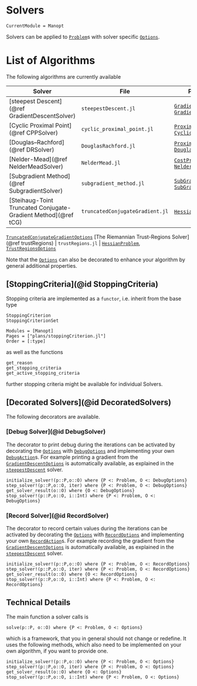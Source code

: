 
# Solvers

```@meta
CurrentModule = Manopt
```

Solvers can be applied to [`Problem`](@ref)s with solver
specific [`Options`](@ref).

# List of Algorithms

The following algorithms are currently available

| Solver  | File   | Problem & Option  |
----------|--------|-------------------|
[steepest Descent](@ref GradientDescentSolver) | `steepestDescent.jl` |  [`GradientProblem`](@ref), [`GradientDescentOptions`](@ref)
[Cyclic Proximal Point](@ref CPPSolver) | `cyclic_proximal_point.jl` | [`ProximalProblem`](@ref), [`CyclicProximalPointOptions`](@ref)
[Douglas–Rachford](@ref DRSolver) | `DouglasRachford.jl` | [`ProximalProblem`](@ref), [`DouglasRachfordOptions`](@ref)
[Nelder-Mead](@ref NelderMeadSolver) | `NelderMead.jl` | [`CostProblem`](@ref), [`NelderMeadOptions`](@ref)
[Subgradient Method](@ref SubgradientSolver) | `subgradient_method.jl` | [`SubGradientProblem`](@ref), [`SubGradientMethodOptions`](@ref)
[Steihaug-Toint Truncated Conjugate-Gradient Method](@ref tCG) | `truncatedConjugateGradient.jl` | [`HessianProblem`](@ref),
[`TruncatedConjugateGradientOptions`](@ref)
[The Riemannian Trust-Regions Solver](@ref trustRegions) | `trustRegions.jl` |
[`HessianProblem`](@ref), [`TrustRegionsOptions`](@ref)

Note that the [`Options`](@ref) can also be decorated to enhance your algorithm
by general additional properties.

## [StoppingCriteria](@id StoppingCriteria)

Stopping criteria are implemented as a `functor`, i.e. inherit from the base type

```@docs
StoppingCriterion
StoppingCriterionSet
```

```@autodocs
Modules = [Manopt]
Pages = ["plans/stoppingCriterion.jl"]
Order = [:type]
```

as well as the functions

```@docs
get_reason
get_stopping_criteria
get_active_stopping_criteria
```

further stopping criteria might be available for individual Solvers.

## [Decorated Solvers](@id DecoratedSolvers)

The following decorators are available.

### [Debug Solver](@id DebugSolver)

The decorator to print debug during the iterations can be activated by
decorating the [`Options`](@ref) with [`DebugOptions`](@ref) and implementing
your own [`DebugAction`](@ref)s.
For example printing a gradient from the [`GradientDescentOptions`](@ref) is
automatically available, as explained in the [`steepestDescent`](@ref) solver.

```@docs
initialize_solver!(p::P,o::O) where {P <: Problem, O <: DebugOptions}
step_solver!(p::P,o::O, iter) where {P <: Problem, O <: DebugOptions}
get_solver_result(o::O) where {O <: DebugOptions}
stop_solver!(p::P,o::O, i::Int) where {P <: Problem, O <: DebugOptions}
```

### [Record Solver](@id RecordSolver)

The decorator to record certain values during the iterations can be activated by
decorating the [`Options`](@ref) with [`RecordOptions`](@ref) and implementing
your own [`RecordAction`](@ref)s.
For example recording the gradient from the [`GradientDescentOptions`](@ref) is
automatically available, as explained in the [`steepestDescent`](@ref) solver.

```@docs
initialize_solver!(p::P,o::O) where {P <: Problem, O <: RecordOptions}
step_solver!(p::P,o::O, iter) where {P <: Problem, O <: RecordOptions}
get_solver_result(o::O) where {O <: RecordOptions}
stop_solver!(p::P,o::O, i::Int) where {P <: Problem, O <: RecordOptions}
```

## Technical Details

 The main function a solver calls is

```@docs
solve(p::P, o::O) where {P <: Problem, O <: Options}
```

which is a framework, that you in general should not change or redefine.
It uses the following methods, which also need to be implemented on your own
algorithm, if you want to provide one.

```@docs
initialize_solver!(p::P,o::O) where {P <: Problem, O <: Options}
step_solver!(p::P,o::O, iter) where {P <: Problem, O <: Options}
get_solver_result(o::O) where {O <: Options}
stop_solver!(p::P,o::O, i::Int) where {P <: Problem, O <: Options}
```
